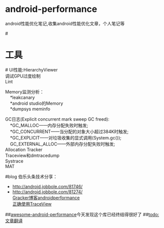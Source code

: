 # android-performance
android性能优化笔记,收集android性能优化文章，个人笔记等

#<h1>工具</h1>#
UI性能:HierarchyViewer<br/>
调试GPU过度绘制<br/>
Lint<br/>

Memory监测分析：<br/>
&nbsp;&nbsp;&nbsp;&nbsp;*leakcanary</br>
&nbsp;&nbsp;&nbsp;&nbsp;*android studio的Memory</br>
&nbsp;&nbsp;&nbsp;&nbsp;*dumpsys meminfo</br>

GC日志(Explicit concurrent mark sweep GC freed):<br/>
&nbsp;&nbsp;&nbsp;&nbsp;*GC_MALLOC——内存分配失败时触发;<br/>
&nbsp;&nbsp;&nbsp;&nbsp;*GC_CONCURRENT——当分配的对象大小超过384K时触发;<br/>
&nbsp;&nbsp;&nbsp;&nbsp;*GC_EXPLICIT——对垃圾收集的显式调用(System.gc());<br/>
&nbsp;&nbsp;&nbsp;&nbsp;GC_EXTERNAL_ALLOC——外部内存分配失败时触发;<br/>
Allocation Tracker<br/>
Traceview和dmtracedump<br/>
Systrace<br/>
MAT<br/>


#blog
伯乐头条技术分享：<br/>
* http://android.jobbole.com/81746/<br/>
* http://android.jobbole.com/81274/<br/>
[Gracker博客androidperformance](http://www.androidperformance.com/archives/)<br/>
[正确使用TraceView](http://blog.jobbole.com/78995/)

##[awesome-android-performance](https://github.com/Juude/awesome-android-performance)今天发现这个库已经终结得很好了
##[todo:文章翻译](https://github.com/chenxiruanhai/awesome-android-performance)

